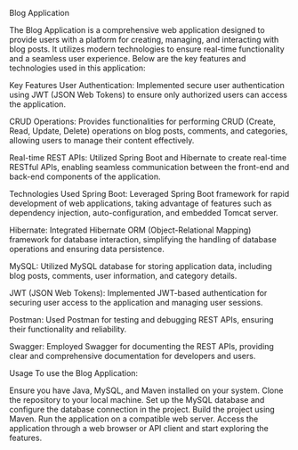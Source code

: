 Blog Application

The Blog Application is a comprehensive web application designed to provide users with a platform for creating, managing, and interacting with blog posts. It utilizes modern technologies to ensure real-time functionality and a seamless user experience. Below are the key features and technologies used in this application:

Key Features
User Authentication: Implemented secure user authentication using JWT (JSON Web Tokens) to ensure only authorized users can access the application.

CRUD Operations: Provides functionalities for performing CRUD (Create, Read, Update, Delete) operations on blog posts, comments, and categories, allowing users to manage their content effectively.

Real-time REST APIs: Utilized Spring Boot and Hibernate to create real-time RESTful APIs, enabling seamless communication between the front-end and back-end components of the application.

Technologies Used
Spring Boot: Leveraged Spring Boot framework for rapid development of web applications, taking advantage of features such as dependency injection, auto-configuration, and embedded Tomcat server.

Hibernate: Integrated Hibernate ORM (Object-Relational Mapping) framework for database interaction, simplifying the handling of database operations and ensuring data persistence.

MySQL: Utilized MySQL database for storing application data, including blog posts, comments, user information, and category details.

JWT (JSON Web Tokens): Implemented JWT-based authentication for securing user access to the application and managing user sessions.

Postman: Used Postman for testing and debugging REST APIs, ensuring their functionality and reliability.

Swagger: Employed Swagger for documenting the REST APIs, providing clear and comprehensive documentation for developers and users.

Usage
To use the Blog Application:

Ensure you have Java, MySQL, and Maven installed on your system.
Clone the repository to your local machine.
Set up the MySQL database and configure the database connection in the project.
Build the project using Maven.
Run the application on a compatible web server.
Access the application through a web browser or API client and start exploring the features.
